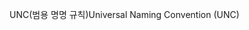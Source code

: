 <span data-ttu-id="e3d13-101">UNC(범용 명명 규칙)</span><span class="sxs-lookup"><span data-stu-id="e3d13-101">Universal Naming Convention (UNC)</span></span>